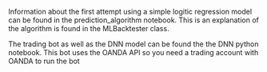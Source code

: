 Information about the first attempt using a simple logitic regression model can be found in the prediction_algorithm notebook. This is an explanation of the algorithm is found in the MLBacktester class.

The trading bot as well as the DNN model can be found the the DNN python notebook. This bot uses the OANDA API so you need a trading account with OANDA to run the bot
